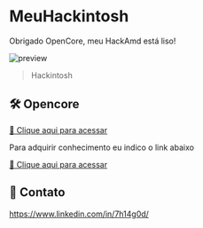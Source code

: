 # MeuHackintosh
Obrigado OpenCore, meu HackAmd está liso!

![preview](https://i.imgur.com/tRyVFJx.jpg)

> Hackintosh 

## 🛠 Opencore
[🔗 Clique aqui para acessar](https://github.com/acidanthera/OpenCorePkg)



Para adquirir conhecimento eu indico o link abaixo

[🔗 Clique aqui para acessar](https://www.youtube.com/c/GabrielLuchina)




## 💛 Contato

https://www.linkedin.com/in/7h14g0d/